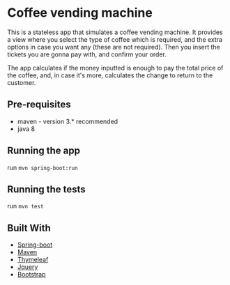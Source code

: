 # Coffee vending machine

This is a stateless app that simulates a coffee vending machine.
It provides a view where you select the type of coffee which is required, and the extra options in case you want any (these are not required). 
Then you insert the tickets you are gonna pay with, and confirm your order.

The app calculates if the money inputted is enough to pay the total price of the coffee, and, in case it's more, calculates 
the change to return to the customer.

## Pre-requisites

  - maven - version 3.* recommended
  - java 8

## Running the app

  run ```mvn spring-boot:run```

## Running the tests

  run ```mvn test```
  
## Built With

* [Spring-boot](https://spring.io/projects/spring-boot)
* [Maven](https://maven.apache.org/)
* [Thymeleaf](https://www.thymeleaf.org/)
* [Jquery](https://jquery.com/)
* [Bootstrap](https://getbootstrap.com/)
